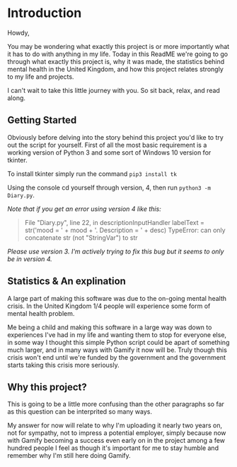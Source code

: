 # Introduction

Howdy, 

You may be wondering what exactly this project is or more importantly what it has to do with anything in my life. Today in this ReadME we're going to go through what exactly this project is, why it was made, the statistics behind mental health in the United Kingdom, and how this project relates strongly to my life and projects. 

I can't wait to take this little journey with you. So sit back, relax, and read along. 

## Getting Started

Obviously before delving into the story behind this project you'd like to try out the script for yourself. First of all the most basic requirement is a working version of Python 3 and some sort of Windows 10 version for tkinter. 

To install tkinter simply run the command `pip3 install tk` 

Using the console cd yourself through version, 4, then run `python3 -m Diary.py`. 

*Note that if you get an error using version 4 like this:* 

> File "Diary.py", line 22, in descriptionInputHandler
>    labelText = str('mood = ' + mood + '. Description = ' + desc)
>TypeError: can only concatenate str (not "StringVar") to str

*Please use version 3. I'm actively trying to fix this bug but it seems to only be in version 4.* 

## Statistics & An explination 

A large part of making this software was due to the on-going mental health crisis. In the United Kingdom 1/4 people will experience some form of mental health problem. 

Me being a child and making this software in a large way was down to experiences I've had in my life and wanting them to stop for everyone else, in some way I thought this simple Python script could be apart of something much larger, and in many ways with Gamify it now will be. Truly though this crisis won't end until we're funded by the government and the government starts taking this crisis more seriously. 

## Why this project? 

This is going to be a little more confusing than the other paragraphs so far as this question can be interprited so many ways. 

My answer for now will relate to why I'm uploading it nearly two years on, not for sympathy, not to impress a potential employer, simply because now with Gamify becoming a success even early on in the project among a few hundred people I feel as though it's important for me to stay humble and remember why I'm still here doing Gamify. 

